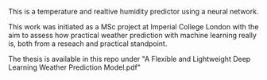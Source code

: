 This is a temperature and realtive humidity predictor using a neural network.

This work was initiated as a MSc project at Imperial College London with the aim to assess how practical weather prediction with machine learning really is, both from a reseach and practical standpoint.

The thesis is available in this repo under "A Flexible and Lightweight Deep Learning Weather Prediction Model.pdf"
